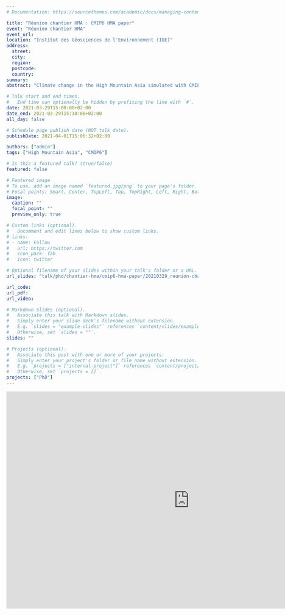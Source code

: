 ```yaml
---
# Documentation: https://sourcethemes.com/academic/docs/managing-content/

title: "Réunion chantier HMA : CMIP6 HMA paper"
event: "Réunion chantier HMA"
event_url:
location: "Institut des Géosciences de l'Environnement (IGE)"
address:
  street:
  city:
  region:
  postcode:
  country:
summary:
abstract: "Climate change in the High Mountain Asia simulated with CMIP6 models"

# Talk start and end times.
#   End time can optionally be hidden by prefixing the line with `#`.
date: 2021-03-29T15:00:00+02:00
date_end: 2021-03-29T15:30:00+02:00
all_day: false

# Schedule page publish date (NOT talk date).
publishDate: 2021-04-01T15:06:32+02:00

authors: ["admin"]
tags: ["High Mountain Asia", "CMIP6"]

# Is this a featured talk? (true/false)
featured: false

# Featured image
# To use, add an image named `featured.jpg/png` to your page's folder.
# Focal points: Smart, Center, TopLeft, Top, TopRight, Left, Right, BottomLeft, Bottom, BottomRight.
image:
  caption: ""
  focal_point: ""
  preview_only: true

# Custom links (optional).
#   Uncomment and edit lines below to show custom links.
# links:
# - name: Follow
#   url: https://twitter.com
#   icon_pack: fab
#   icon: twitter

# Optional filename of your slides within your talk's folder or a URL.
url_slides: "talk/phd/chantier-hma/cmip6-hma-paper/20210329_reunion-chantier-himalaya_CMIP6-HMA-paper_LALANDE.pdf"

url_code:
url_pdf:
url_video:

# Markdown Slides (optional).
#   Associate this talk with Markdown slides.
#   Simply enter your slide deck's filename without extension.
#   E.g. `slides = "example-slides"` references `content/slides/example-slides.md`.
#   Otherwise, set `slides = ""`.
slides: ""

# Projects (optional).
#   Associate this post with one or more of your projects.
#   Simply enter your project's folder or file name without extension.
#   E.g. `projects = ["internal-project"]` references `content/project/deep-learning/index.md`.
#   Otherwise, set `projects = []`.
projects: ["PhD"]
---
```



<iframe src="https://docs.google.com/presentation/d/e/2PACX-1vQ2c8K1TATGfqhTtCd2ymMgcnYADQ5jS66WokNzxRSQTI6JGuGlLdq3LCFXFL481o_VHgt6LCk1f--Z/embed?start=false&loop=false&delayms=3000" frameborder="0" width="960" height="569" allowfullscreen="true" mozallowfullscreen="true" webkitallowfullscreen="true"></iframe>
